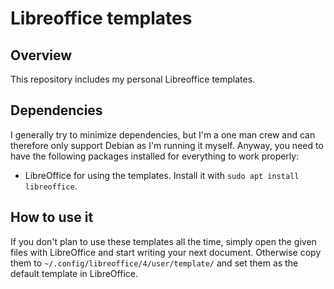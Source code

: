 # Libreoffice templates

## Overview

This repository includes my personal Libreoffice templates.

## Dependencies

I generally try to minimize dependencies, but I'm a one man crew and can therefore only support Debian as I'm running it myself. Anyway, you need to have the following packages installed for everything to work properly:

- LibreOffice for using the templates. Install it with `sudo apt install libreoffice`.

## How to use it

If you don't plan to use these templates all the time, simply open the given files with LibreOffice and start writing your next document. Otherwise copy them to `~/.config/libreoffice/4/user/template/` and set them as the default template in LibreOffice.
